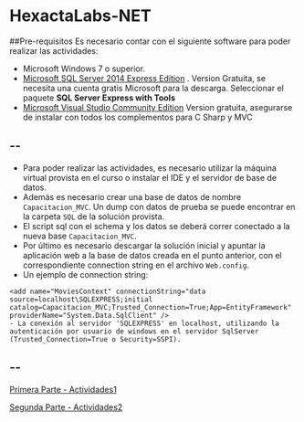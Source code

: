 # HexactaLabs-NET

##Pre-requisitos
Es necesario contar con el siguiente software para poder realizar las actividades:

 - Microsoft Windows 7 o superior.
 - [Microsoft SQL Server 2014 Express Edition](http://www.microsoft.com/en-us/server-cloud/products/sql-server-editions/sql-server-express.aspx) . Version Gratuita, se necesita una cuenta gratis Microsoft para la descarga. Seleccionar el paquete **SQL Server Express with Tools**
 - [Microsoft Visual Studio Community Edition](https://www.visualstudio.com/es-es/downloads/download-visual-studio-vs.aspx) Version gratuita, asegurarse de instalar con todos los complementos para C Sharp y MVC

--
--

- Para poder realizar las actividades, es necesario utilizar la máquina virtual provista en el curso o instalar el IDE y el servidor de base de datos.
- Además es necesario crear una base de datos de nombre `Capacitacion_MVC`. Un dump con datos de prueba se puede encontrar en la carpeta `SQL` de la solución provista.
- El script sql con el schema y los datos se deberá correr conectado a la nueva base `Capacitacion_MVC`.
- Por último es necesario descargar la solución inicial y apuntar la aplicación web a la base de datos creada en el punto anterior, con el correspondiente connection string en el archivo `Web.config`.
- Un ejemplo de connection string:
```
<add name="MoviesContext" connectionString="data source=localhost\SQLEXPRESS;initial catalog=Capacitacion_MVC;Trusted_Connection=True;App=EntityFramework" providerName="System.Data.SqlClient" />
- La conexión al servidor 'SQLEXPRESS' en localhost, utilizando la autenticación por usuario de windows en el servidor SqlServer (Trusted_Connection=True o Security=SSPI).
```

--
--
 
[Primera Parte - Actividades1](actividades1.md)

[Segunda Parte - Actividades2](actividades2.md)
